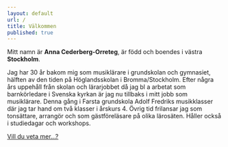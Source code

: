 ```yaml
---
layout: default
url: /
title: Välkommen
published: true
---
```


Mitt namn är **Anna Cederberg-Orreteg**, är född och boendes i västra **Stockholm**.

Jag har 30 år bakom mig som musiklärare i grundskolan och gymnasiet, hälften av den tiden på Höglandsskolan i Bromma/Stockholm. Efter några års uppehåll från skolan och lärarjobbet då jag bl a arbetat som barnkörledare i Svenska kyrkan är jag nu tillbaks i mitt jobb som musiklärare. Denna gång i Farsta grundskola Adolf Fredriks musikklasser där jag tar hand om två klasser i årskurs 4. Övrig tid frilansar jag som tonsättare, arrangör och som gästföreläsare på olika lärosäten. Håller också i studiedagar och workshops.

[Vill du veta mer...?](/om-mig.html)

